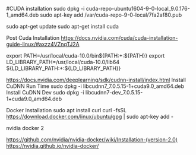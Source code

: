 
#CUDA installation 
sudo dpkg -i cuda-repo-ubuntu1604-9-0-local_9.0.176-1_amd64.deb
sudo apt-key add /var/cuda-repo-9-0-local/7fa2af80.pub

sudo apt-get update
sudo apt-get install cuda

Post Cuda Installation
https://docs.nvidia.com/cuda/cuda-installation-guide-linux/#axzz4VZnqTJ2A

export PATH=/usr/local/cuda-10.0/bin${PATH:+:${PATH}}
export LD_LIBRARY_PATH=/usr/local/cuda-10.0/lib64\
                         ${LD_LIBRARY_PATH:+:${LD_LIBRARY_PATH}}



https://docs.nvidia.com/deeplearning/sdk/cudnn-install/index.html
Install CuDNN Run Time
sudo dpkg -i libcudnn7_7.0.5.15-1+cuda9.0_amd64.deb
Install CuDNN Dev
sudo dpkg -i libcudnn7-dev_7.0.5.15-1+cuda9.0_amd64.deb


Docker Installation
sudo apt install curl
curl -fsSL https://download.docker.com/linux/ubuntu/gpg | sudo apt-key add -




nvidia docker 2

https://github.com/nvidia/nvidia-docker/wiki/Installation-(version-2.0)
https://nvidia.github.io/nvidia-docker/


